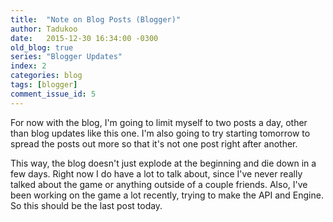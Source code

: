 ```yaml
---
title:  "Note on Blog Posts (Blogger)"
author: Tadukoo
date:   2015-12-30 16:34:00 -0300
old_blog: true
series: "Blogger Updates"
index: 2
categories: blog
tags: [blogger]
comment_issue_id: 5
---
```

For now with the blog, I'm going to limit myself to two posts a day, other than blog updates like this one. I'm also going to try starting tomorrow to spread 
the posts out more so that it's not one post right after another.

This way, the blog doesn't just explode at the beginning and die down in a few days. Right now I do have a lot to talk about, since I've never really talked 
about the game or anything outside of a couple friends. Also, I've been working on the game a lot recently, trying to make the API and Engine. So this should 
be the last post today.
